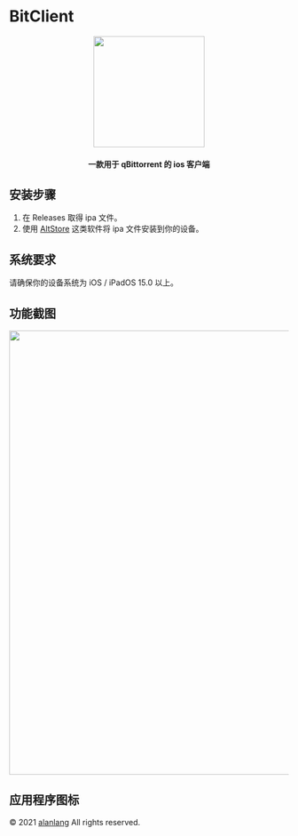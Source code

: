# BitClient
<p align="center">
<img src="https://dada-image-bed.oss-cn-shenzhen.aliyuncs.com/bit-client.png" width="200"></img>
</p>
<h4 align="center">一款用于 qBittorrent 的 ios 客户端</h4>

## 安装步骤
1. 在 Releases 取得 ipa 文件。
2. 使用 [AltStore](https://altstore.io/) 这类软件将 ipa 文件安装到你的设备。

## 系统要求
请确保你的设备系统为 iOS / iPadOS 15.0 以上。

## 功能截图

<img src="https://dada-image-bed.oss-cn-shenzhen.aliyuncs.com/BitClientScreen.png" width="800"></img>
## 应用程序图标
© 2021 [alanlang](https://github.com/AlanLang)  All rights reserved.
